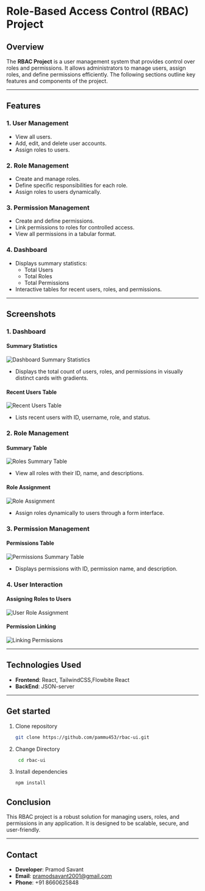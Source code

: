 # Role-Based Access Control (RBAC) Project

## Overview

The **RBAC Project** is a user management system that provides control over roles and permissions. It allows administrators to manage users, assign roles, and define permissions efficiently. The following sections outline key features and components of the project.

---

## Features

### 1. **User Management**
- View all users.
- Add, edit, and delete user accounts.
- Assign roles to users.

### 2. **Role Management**
- Create and manage roles.
- Define specific responsibilities for each role.
- Assign roles to users dynamically.

### 3. **Permission Management**
- Create and define permissions.
- Link permissions to roles for controlled access.
- View all permissions in a tabular format.

### 4. **Dashboard**
- Displays summary statistics:
  - Total Users
  - Total Roles
  - Total Permissions
- Interactive tables for recent users, roles, and permissions.

---

## Screenshots

### 1. **Dashboard**
#### Summary Statistics
![Dashboard Summary Statistics](https://github.com/user-attachments/assets/b2b9078f-80de-4c28-b145-e96aa9031a03)

- Displays the total count of users, roles, and permissions in visually distinct cards with gradients.

#### Recent Users Table
![Recent Users Table](https://github.com/user-attachments/assets/04330767-a718-4827-b1ba-d04140376ff5)
- Lists recent users with ID, username, role, and status.

### 2. **Role Management**
#### Summary Table
![Roles Summary Table](https://github.com/user-attachments/assets/bf32293f-5046-4c81-91d3-28e7c012951b)
- View all roles with their ID, name, and descriptions.

#### Role Assignment
![Role Assignment](https://github.com/user-attachments/assets/40d3d8a2-f89a-4372-bee2-e08f3f530f34)
- Assign roles dynamically to users through a form interface.

### 3. **Permission Management**
#### Permissions Table
![Permissions Summary Table](https://github.com/user-attachments/assets/6762ea61-7108-49fa-afb8-7ef2ee6b1496)
- Displays permissions with ID, permission name, and description.

### 4. **User Interaction**
#### Assigning Roles to Users
![User Role Assignment](https://github.com/user-attachments/assets/3709e353-8e14-4b27-b36b-9bcf45598812)

#### Permission Linking
![Linking Permissions](https://github.com/user-attachments/assets/a6a7ec7f-5df8-4818-afb0-b80b29504c8a)

---

## Technologies Used
- **Frontend**: React, TailwindCSS,Flowbite React
- **BackEnd**: JSON-server

---

## Get started

1. Clone repository

   ```bash
   git clone https://github.com/pammu453/rbac-ui.git
   ```

2. Change Directory

   ```bash
    cd rbac-ui
   ```

3. Install dependencies

   ```bash
   npm install
   ```


## Conclusion

This RBAC project is a robust solution for managing users, roles, and permissions in any application. It is designed to be scalable, secure, and user-friendly.

---

## Contact
- **Developer**: Pramod Savant  
- **Email**: pramodsavant2001@gmail.com  
- **Phone**: +91 8660625848